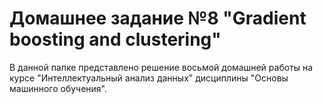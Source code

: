 # Домашнее задание №8 "Gradient boosting and clustering"

В данной папке представлено решение восьмой домашней работы на курсе "Интеллектуальный анализ данных" дисциплины "Основы машинного обучения".
